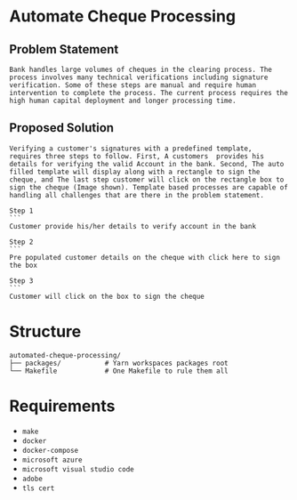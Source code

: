 # Automate Cheque Processing

## Problem Statement

    Bank handles large volumes of cheques in the clearing process. The process involves many technical verifications including signature verification. Some of these steps are manual and require human intervention to complete the process. The current process requires the high human capital deployment and longer processing time.

## Proposed Solution

    Verifying a customer's signatures with a predefined template,  requires three steps to follow. First, A customers  provides his details for verifying the valid Account in the bank. Second, The auto filled template will display along with a rectangle to sign the cheque, and The last step customer will click on the rectangle box to sign the cheque (Image shown). Template based processes are capable of handling all challenges that are there in the problem statement.

    Step 1
    ```
    Customer provide his/her details to verify account in the bank

    Step 2
    ```
    Pre populated customer details on the cheque with click here to sign the box

    Step 3
    ```
    Customer will click on the box to sign the cheque

# Structure

```
automated-cheque-processing/
├── packages/           # Yarn workspaces packages root
└── Makefile            # One Makefile to rule them all
```

# Requirements

- `make`
- `docker`
- `docker-compose`
- `microsoft azure`
- `microsoft visual studio code`
- `adobe`
- `tls cert`
